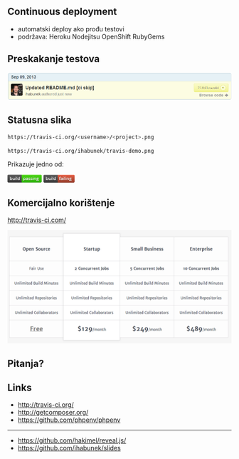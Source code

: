 ## Continuous deployment

- automatski deploy ako prođu testovi
- podržava: Heroku Nodejitsu OpenShift RubyGems



## Preskakanje testova

![ci skip](images/ci-skip.png)



## Statusna slika

```bash
https://travis-ci.org/<username>/<project>.png
```

```
https://travis-ci.org/ihabunek/travis-demo.png
```

Prikazuje jedno od:

![passing](images/passing.png) ![failing](images/failing.png)



## Komercijalno korištenje

http://travis-ci.com/

![pricing](images/pricing.png)



## Pitanja?



## Links

- http://travis-ci.org/
- http://getcomposer.org/
- https://github.com/phpenv/phpenv

---

- https://github.com/hakimel/reveal.js/
- https://github.com/ihabunek/slides
